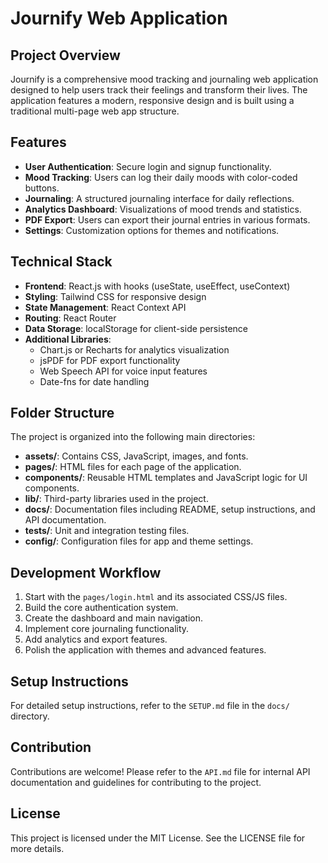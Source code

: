 # Journify Web Application

## Project Overview
Journify is a comprehensive mood tracking and journaling web application designed to help users track their feelings and transform their lives. The application features a modern, responsive design and is built using a traditional multi-page web app structure.

## Features
- **User Authentication**: Secure login and signup functionality.
- **Mood Tracking**: Users can log their daily moods with color-coded buttons.
- **Journaling**: A structured journaling interface for daily reflections.
- **Analytics Dashboard**: Visualizations of mood trends and statistics.
- **PDF Export**: Users can export their journal entries in various formats.
- **Settings**: Customization options for themes and notifications.

## Technical Stack
- **Frontend**: React.js with hooks (useState, useEffect, useContext)
- **Styling**: Tailwind CSS for responsive design
- **State Management**: React Context API
- **Routing**: React Router
- **Data Storage**: localStorage for client-side persistence
- **Additional Libraries**:
  - Chart.js or Recharts for analytics visualization
  - jsPDF for PDF export functionality
  - Web Speech API for voice input features
  - Date-fns for date handling

## Folder Structure
The project is organized into the following main directories:
- **assets/**: Contains CSS, JavaScript, images, and fonts.
- **pages/**: HTML files for each page of the application.
- **components/**: Reusable HTML templates and JavaScript logic for UI components.
- **lib/**: Third-party libraries used in the project.
- **docs/**: Documentation files including README, setup instructions, and API documentation.
- **tests/**: Unit and integration testing files.
- **config/**: Configuration files for app and theme settings.

## Development Workflow
1. Start with the `pages/login.html` and its associated CSS/JS files.
2. Build the core authentication system.
3. Create the dashboard and main navigation.
4. Implement core journaling functionality.
5. Add analytics and export features.
6. Polish the application with themes and advanced features.

## Setup Instructions
For detailed setup instructions, refer to the `SETUP.md` file in the `docs/` directory.

## Contribution
Contributions are welcome! Please refer to the `API.md` file for internal API documentation and guidelines for contributing to the project.

## License
This project is licensed under the MIT License. See the LICENSE file for more details.
